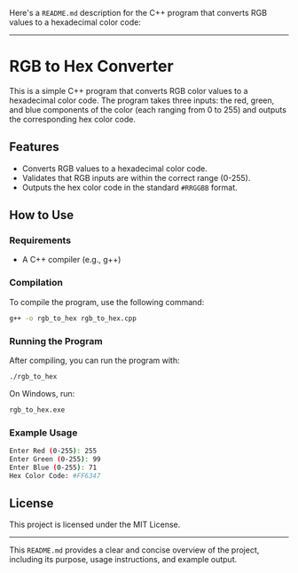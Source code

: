 Here's a `README.md` description for the C++ program that converts RGB values to a hexadecimal color code:

---

# RGB to Hex Converter

This is a simple C++ program that converts RGB color values to a hexadecimal color code. The program takes three inputs: the red, green, and blue components of the color (each ranging from 0 to 255) and outputs the corresponding hex color code.

## Features

- Converts RGB values to a hexadecimal color code.
- Validates that RGB inputs are within the correct range (0-255).
- Outputs the hex color code in the standard `#RRGGBB` format.

## How to Use

### Requirements

- A C++ compiler (e.g., g++)

### Compilation

To compile the program, use the following command:

```bash
g++ -o rgb_to_hex rgb_to_hex.cpp
```

### Running the Program

After compiling, you can run the program with:

```bash
./rgb_to_hex
```

On Windows, run:

```cmd
rgb_to_hex.exe
```

### Example Usage

```bash
Enter Red (0-255): 255
Enter Green (0-255): 99
Enter Blue (0-255): 71
Hex Color Code: #FF6347
```

## License

This project is licensed under the MIT License.

---

This `README.md` provides a clear and concise overview of the project, including its purpose, usage instructions, and example output.
